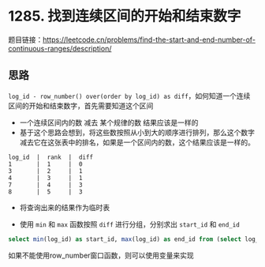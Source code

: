 # 1285. 找到连续区间的开始和结束数字

题目链接：<https://leetcode.cn/problems/find-the-start-and-end-number-of-continuous-ranges/description/>

## 思路

`log_id - row_number() over(order by log_id) as diff`，如何知道一个连续区间的开始和结束数字，首先需要知道这个区间

- 一个连续区间内的数 减去 某个规律的数 结果应该是一样的
- 基于这个思路会想到，将这些数按照从小到大的顺序进行排列，那么这个数字减去它在这张表中的排名，如果是一个区间内的数，这个结果应该是一样的。

```text
log_id  |  rank  |  diff
1       |  1     |  0
3       |  2     |  1
4       |  3     |  1
7       |  4     |  3
8       |  5     |  3
```

- 将查询出来的结果作为临时表

- 使用 `min` 和 `max` 函数按照 `diff` 进行分组，分别求出 `start_id` 和 `end_id`

```sql
select min(log_id) as start_id, max(log_id) as end_id from (select log_id, log_id - row_number() over(order by log_id) as diff from Logs) t group by diff order by start_id;
```

如果不能使用row_number窗口函数，则可以使用变量来实现
